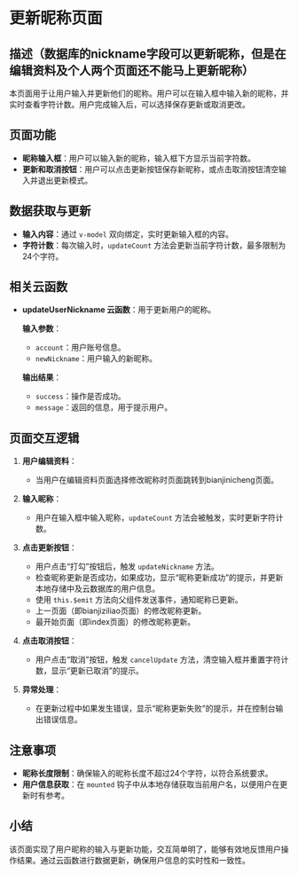# 更新昵称页面

## 描述（数据库的nickname字段可以更新昵称，但是在编辑资料及个人两个页面还不能马上更新昵称）

本页面用于让用户输入并更新他们的昵称。用户可以在输入框中输入新的昵称，并实时查看字符计数。用户完成输入后，可以选择保存更新或取消更改。

## 页面功能

- **昵称输入框**：用户可以输入新的昵称，输入框下方显示当前字符数。
- **更新和取消按钮**：用户可以点击更新按钮保存新昵称，或点击取消按钮清空输入并退出更新模式。

## 数据获取与更新

- **输入内容**：通过 `v-model` 双向绑定，实时更新输入框的内容。
- **字符计数**：每次输入时，`updateCount` 方法会更新当前字符计数，最多限制为24个字符。

## 相关云函数

- **updateUserNickname 云函数**：用于更新用户的昵称。

  **输入参数**：
  - `account`：用户账号信息。
  - `newNickname`：用户输入的新昵称。

  **输出结果**：
  - `success`：操作是否成功。
  - `message`：返回的信息，用于提示用户。

## 页面交互逻辑

1. **用户编辑资料**：
   - 当用户在编辑资料页面选择修改昵称时页面跳转到bianjinicheng页面。

2. **输入昵称**：
   - 用户在输入框中输入昵称，`updateCount` 方法会被触发，实时更新字符计数。

3. **点击更新按钮**：
   - 用户点击“打勾”按钮后，触发 `updateNickname` 方法。
   - 检查昵称更新是否成功，如果成功，显示“昵称更新成功”的提示，并更新本地存储中及云数据库的用户信息。
   - 使用 `this.$emit` 方法向父组件发送事件，通知昵称已更新。
   - 上一页面（即bianjiziliao页面）的修改昵称更新。
   - 最开始页面（即index页面）的修改昵称更新。

4. **点击取消按钮**：
   - 用户点击“取消”按钮，触发 `cancelUpdate` 方法，清空输入框并重置字符计数，显示“更新已取消”的提示。

5. **异常处理**：
   - 在更新过程中如果发生错误，显示“昵称更新失败”的提示，并在控制台输出错误信息。

## 注意事项

- **昵称长度限制**：确保输入的昵称长度不超过24个字符，以符合系统要求。
- **用户信息获取**：在 `mounted` 钩子中从本地存储获取当前用户名，以便用户在更新时有参考。

## 小结

该页面实现了用户昵称的输入与更新功能，交互简单明了，能够有效地反馈用户操作结果。通过云函数进行数据更新，确保用户信息的实时性和一致性。
